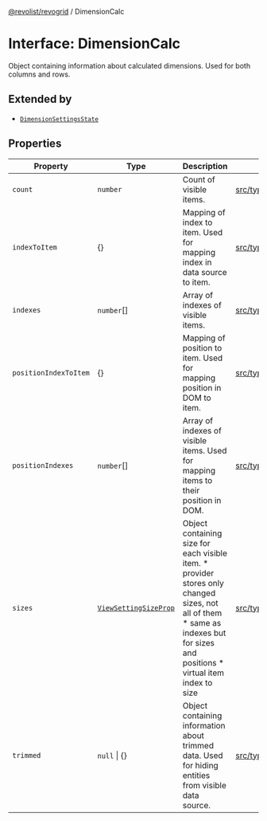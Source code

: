 [@revolist/revogrid](README.md) / DimensionCalc

# Interface: DimensionCalc

Object containing information about calculated dimensions.
Used for both columns and rows.

## Extended by

- [`DimensionSettingsState`](Interface.DimensionSettingsState.md)

## Properties

| Property | Type | Description | Defined in |
| ------ | ------ | ------ | ------ |
| `count` | `number` | Count of visible items. | [src/types/interfaces.ts:601](https://github.com/revolist/revogrid/blob/7e29dfb64300e0258d5855b03e9cff9116f6c377/src/types/interfaces.ts#L601) |
| `indexToItem` | \{\} | Mapping of index to item. Used for mapping index in data source to item. | [src/types/interfaces.ts:624](https://github.com/revolist/revogrid/blob/7e29dfb64300e0258d5855b03e9cff9116f6c377/src/types/interfaces.ts#L624) |
| `indexes` | `number`[] | Array of indexes of visible items. | [src/types/interfaces.ts:596](https://github.com/revolist/revogrid/blob/7e29dfb64300e0258d5855b03e9cff9116f6c377/src/types/interfaces.ts#L596) |
| `positionIndexToItem` | \{\} | Mapping of position to item. Used for mapping position in DOM to item. | [src/types/interfaces.ts:613](https://github.com/revolist/revogrid/blob/7e29dfb64300e0258d5855b03e9cff9116f6c377/src/types/interfaces.ts#L613) |
| `positionIndexes` | `number`[] | Array of indexes of visible items. Used for mapping items to their position in DOM. | [src/types/interfaces.ts:607](https://github.com/revolist/revogrid/blob/7e29dfb64300e0258d5855b03e9cff9116f6c377/src/types/interfaces.ts#L607) |
| `sizes` | [`ViewSettingSizeProp`](TypeAlias.ViewSettingSizeProp.md) | Object containing size for each visible item. * provider stores only changed sizes, not all of them * same as indexes but for sizes and positions * virtual item index to size | [src/types/interfaces.ts:643](https://github.com/revolist/revogrid/blob/7e29dfb64300e0258d5855b03e9cff9116f6c377/src/types/interfaces.ts#L643) |
| `trimmed` | `null` \| \{\} | Object containing information about trimmed data. Used for hiding entities from visible data source. | [src/types/interfaces.ts:635](https://github.com/revolist/revogrid/blob/7e29dfb64300e0258d5855b03e9cff9116f6c377/src/types/interfaces.ts#L635) |
